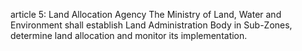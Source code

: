 article 5: Land Allocation Agency
The Ministry of Land, Water and Environment shall establish Land Administration Body in Sub-Zones, determine land allocation and monitor its implementation.
<ul>
</ul>